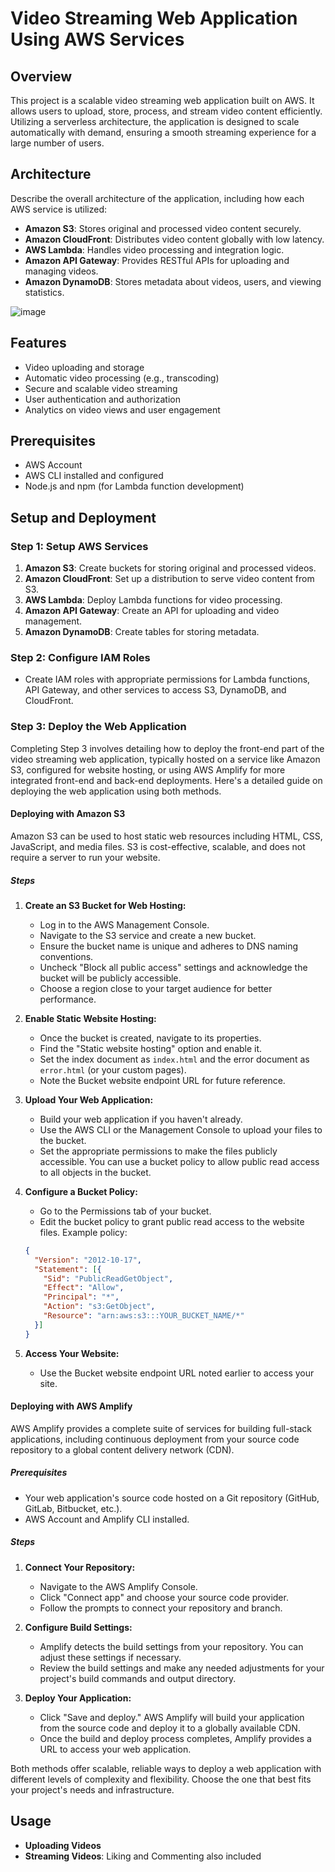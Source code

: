 
# Video Streaming Web Application Using AWS Services

## Overview

This project is a scalable video streaming web application built on AWS. It allows users to upload, store, process, and stream video content efficiently. Utilizing a serverless architecture, the application is designed to scale automatically with demand, ensuring a smooth streaming experience for a large number of users.

## Architecture

Describe the overall architecture of the application, including how each AWS service is utilized:

- **Amazon S3**: Stores original and processed video content securely.
- **Amazon CloudFront**: Distributes video content globally with low latency.
- **AWS Lambda**: Handles video processing and integration logic.
- **Amazon API Gateway**: Provides RESTful APIs for uploading and managing videos.
- **Amazon DynamoDB**: Stores metadata about videos, users, and viewing statistics.

![image](https://github.com/PasanAbeysekara/video-streaming-web-app-using-aws-services/assets/69195287/963dd89f-2657-4987-bf63-004fd8b4d90a)

## Features

- Video uploading and storage
- Automatic video processing (e.g., transcoding)
- Secure and scalable video streaming
- User authentication and authorization
- Analytics on video views and user engagement

## Prerequisites

- AWS Account
- AWS CLI installed and configured
- Node.js and npm (for Lambda function development)

## Setup and Deployment

### Step 1: Setup AWS Services

1. **Amazon S3**: Create buckets for storing original and processed videos.
2. **Amazon CloudFront**: Set up a distribution to serve video content from S3.
3. **AWS Lambda**: Deploy Lambda functions for video processing.
4. **Amazon API Gateway**: Create an API for uploading and video management.
5. **Amazon DynamoDB**: Create tables for storing metadata.

### Step 2: Configure IAM Roles

- Create IAM roles with appropriate permissions for Lambda functions, API Gateway, and other services to access S3, DynamoDB, and CloudFront.

### Step 3: Deploy the Web Application

Completing Step 3 involves detailing how to deploy the front-end part of the video streaming web application, typically hosted on a service like Amazon S3, configured for website hosting, or using AWS Amplify for more integrated front-end and back-end deployments. Here's a detailed guide on deploying the web application using both methods.

#### Deploying with Amazon S3

Amazon S3 can be used to host static web resources including HTML, CSS, JavaScript, and media files. S3 is cost-effective, scalable, and does not require a server to run your website.

##### Steps

1. **Create an S3 Bucket for Web Hosting:**
   - Log in to the AWS Management Console.
   - Navigate to the S3 service and create a new bucket.
   - Ensure the bucket name is unique and adheres to DNS naming conventions.
   - Uncheck "Block all public access" settings and acknowledge the bucket will be publicly accessible.
   - Choose a region close to your target audience for better performance.

2. **Enable Static Website Hosting:**
   - Once the bucket is created, navigate to its properties.
   - Find the "Static website hosting" option and enable it.
   - Set the index document as `index.html` and the error document as `error.html` (or your custom pages).
   - Note the Bucket website endpoint URL for future reference.

3. **Upload Your Web Application:**
   - Build your web application if you haven't already.
   - Use the AWS CLI or the Management Console to upload your files to the bucket.
   - Set the appropriate permissions to make the files publicly accessible. You can use a bucket policy to allow public read access to all objects in the bucket.

4. **Configure a Bucket Policy:**
   - Go to the Permissions tab of your bucket.
   - Edit the bucket policy to grant public read access to the website files. Example policy:

    ```json
    {
      "Version": "2012-10-17",
      "Statement": [{
        "Sid": "PublicReadGetObject",
        "Effect": "Allow",
        "Principal": "*",
        "Action": "s3:GetObject",
        "Resource": "arn:aws:s3:::YOUR_BUCKET_NAME/*"
      }]
    }
    ```

5. **Access Your Website:**
   - Use the Bucket website endpoint URL noted earlier to access your site.

#### Deploying with AWS Amplify

AWS Amplify provides a complete suite of services for building full-stack applications, including continuous deployment from your source code repository to a global content delivery network (CDN).

##### Prerequisites

- Your web application's source code hosted on a Git repository (GitHub, GitLab, Bitbucket, etc.).
- AWS Account and Amplify CLI installed.

##### Steps

1. **Connect Your Repository:**
   - Navigate to the AWS Amplify Console.
   - Click "Connect app" and choose your source code provider.
   - Follow the prompts to connect your repository and branch.

2. **Configure Build Settings:**
   - Amplify detects the build settings from your repository. You can adjust these settings if necessary.
   - Review the build settings and make any needed adjustments for your project's build commands and output directory.

3. **Deploy Your Application:**
   - Click "Save and deploy." AWS Amplify will build your application from the source code and deploy it to a globally available CDN.
   - Once the build and deploy process completes, Amplify provides a URL to access your web application.

Both methods offer scalable, reliable ways to deploy a web application with different levels of complexity and flexibility. Choose the one that best fits your project's needs and infrastructure.

## Usage

- **Uploading Videos**
- **Streaming Videos**: Liking and Commenting also included 
